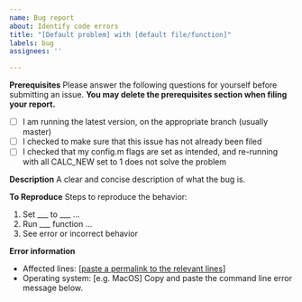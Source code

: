 ```yaml
---
name: Bug report
about: Identify code errors
title: "[Default problem] with [default file/function]"
labels: bug
assignees: ''

---
```


**Prerequisites**
Please answer the following questions for yourself before submitting an issue. **You may delete the prerequisites section when filing your report.**
- [ ] I am running the latest version, on the appropriate branch (usually master)
- [ ] I checked to make sure that this issue has not already been filed
- [ ] I checked that my config.m flags are set as intended, and re-running with all CALC_NEW set to 1 does not solve the problem

**Description**
A clear and concise description of what the bug is. 

**To Reproduce**
Steps to reproduce the behavior:
1. Set ___ to ___ ...
2. Run ___ function ...
3. See error or incorrect behavior

**Error information**
* Affected lines: [[paste a permalink to the relevant lines](https://stackoverflow.com/questions/23821235/how-to-link-to-specific-line-number-on-github)]
* Operating system: [e.g. MacOS]
Copy and paste the command line error message below.
